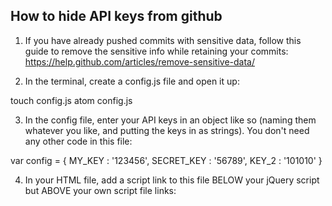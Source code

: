## How to hide API keys from github ##

1. If you have already pushed commits with sensitive data, follow this guide to remove the sensitive info while
retaining your commits: https://help.github.com/articles/remove-sensitive-data/

2. In the terminal, create a config.js file and open it up:

touch config.js
atom config.js

3. In the config file, enter your API keys in an object like so (naming them whatever you like, and putting the keys in
as strings). You don't need any other code in this file:

var config = {
  MY_KEY : '123456',
  SECRET_KEY : '56789',
  KEY_2 : '101010'
}

4. In your HTML file, add a script link to this file BELOW your jQuery script but ABOVE your own script file links:

<script type='text/javascript' src='config.js'></script>
<script type='text/javascript' src='script.js></script>

5. In your javascript/jquery file (probably script.js), declare variables that point to your API keys in the config file
like so. Note that the 'config' here refers to the object called 'config', NOT to the file config.js:

var mykey = config.MY_KEY;
var secretkey = config.SECRET_KEY;

6. Be sure to replace every instance of the API keys with these new variables.
E.g. if you had:
url: 'https//www.whatever.com/?query&sig=12345'
Now you will have:
url: 'https://www.whatever.com/?query&sig=' + mykey

7. In the terminal create a .gitignore file and open in atom. Note the period at the start of the file name:

touch .gitignore
atom .gitignore

8. In the .gitignore file, enter any file names that you want git NOT to track/commit/push. No other code is necessary.
In this case you would enter:

config.js

9. Type git st. You should see the .gitignore file ready to be tracked. You should NOT see the config.js file.

10. git add ., and git st again. Make sure the config.js file didn't get added. If everything looks good, you're ready
to commit and push.
